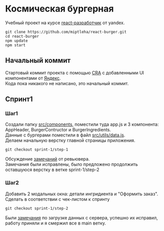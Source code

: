 # Космическая бургерная

Учебный проект на курсе [react-разработчик](https://practicum.yandex.ru/react/) от yandex.

```
git clone https://github.com/miptleha/react-burger.git
cd react-burger
npm update
npm start
```

## Начальный коммит
Стартовый коммит проекта с помощью [CRA](https://create-react-app.dev/docs/getting-started) с добавленными UI компонентами от [Яндекс](https://github.com/Yandex-Practicum/react-developer-burger-ui-components).   
Кода пока никакого не написано, это начальный коммит.

## Спринт1
### Шаг1
Создали папку [src/components](src/components/), поместили туда app.js и 3 компонента: AppHeader, BurgerContructor и BurgerIngredients.   
Данные с бургерами поместили в файл [src/utils/data.js](src/utils/data.js).  
Делаем начальную верстку главной страницы приложения.
```
git checkout sprint-1/step-1
```

Обсуждение [замечаний](https://github.com/miptleha/react-burger/pull/1) от ревьювера.   
Замечания были исправлены, было предложено продолжить оставшуюся верстку в ветке sprint-1/step-2

### Шаг2
Добавить 2 модальных окна: детали ингридиента и "Оформить заказ".   
Сделать в соответствии с чек-листом к спринту
```
git checkout sprint-1/step-2
```
Были [замечания](https://github.com/miptleha/react-burger/pull/4) по загрузке данных с сервера, успешно их исправил, работу приняли и я смержил все в main ветку.

